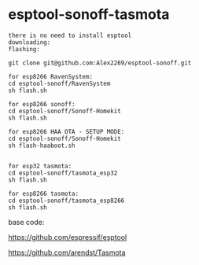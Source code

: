 # esptool-sonoff-tasmota


```
there is no need to install esptool
downloading:
flashing:

git clone git@github.com:Alex2269/esptool-sonoff.git

for esp8266 RavenSystem:
cd esptool-sonoff/RavenSystem
sh flash.sh

for esp8266 sonoff:
cd esptool-sonoff/Sonoff-Homekit
sh flash.sh

for esp8266 HAA OTA - SETUP MODE:
cd esptool-sonoff/Sonoff-Homekit
sh flash-haaboot.sh


for esp32 tasmota:
cd esptool-sonoff/tasmota_esp32
sh flash.sh

for esp8266 tasmota:
cd esptool-sonoff/tasmota_esp8266
sh flash.sh

```

base code:

https://github.com/espressif/esptool

https://github.com/arendst/Tasmota
